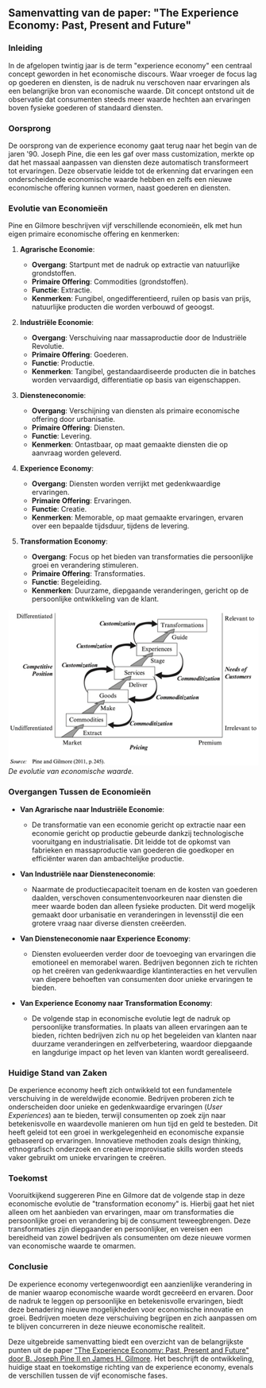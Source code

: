 ## Samenvatting van de paper: "The Experience Economy: Past, Present and Future"

### Inleiding

In de afgelopen twintig jaar is de term "experience economy" een centraal concept geworden in het economische discours. Waar vroeger de focus lag op goederen en diensten, is de nadruk nu verschoven naar ervaringen als een belangrijke bron van economische waarde. Dit concept ontstond uit de observatie dat consumenten steeds meer waarde hechten aan ervaringen boven fysieke goederen of standaard diensten.

### Oorsprong

De oorsprong van de experience economy gaat terug naar het begin van de jaren '90. Joseph Pine, die een les gaf over mass customization, merkte op dat het massaal aanpassen van diensten deze automatisch transformeert tot ervaringen. Deze observatie leidde tot de erkenning dat ervaringen een onderscheidende economische waarde hebben en zelfs een nieuwe economische offering kunnen vormen, naast goederen en diensten.

### Evolutie van Economieën

Pine en Gilmore beschrijven vijf verschillende economieën, elk met hun eigen primaire economische offering en kenmerken:

1. **Agrarische Economie**:
   - **Overgang**: Startpunt met de nadruk op extractie van natuurlijke grondstoffen.
   - **Primaire Offering**: Commodities (grondstoffen).
   - **Functie**: Extractie.
   - **Kenmerken**: Fungibel, ongedifferentieerd, ruilen op basis van prijs, natuurlijke producten die worden verbouwd of geoogst.

2. **Industriële Economie**:
   - **Overgang**: Verschuiving naar massaproductie door de Industriële Revolutie.
   - **Primaire Offering**: Goederen.
   - **Functie**: Productie.
   - **Kenmerken**: Tangibel, gestandaardiseerde producten die in batches worden vervaardigd, differentiatie op basis van eigenschappen.

3. **Diensteneconomie**:
   - **Overgang**: Verschijning van diensten als primaire economische offering door urbanisatie.
   - **Primaire Offering**: Diensten.
   - **Functie**: Levering.
   - **Kenmerken**: Ontastbaar, op maat gemaakte diensten die op aanvraag worden geleverd.

4. **Experience Economy**:
   - **Overgang**: Diensten worden verrijkt met gedenkwaardige ervaringen.
   - **Primaire Offering**: Ervaringen.
   - **Functie**: Creatie.
   - **Kenmerken**: Memorable, op maat gemaakte ervaringen, ervaren over een bepaalde tijdsduur, tijdens de levering.

5. **Transformation Economy**:
   - **Overgang**: Focus op het bieden van transformaties die persoonlijke groei en verandering stimuleren.
   - **Primaire Offering**: Transformaties.
   - **Functie**: Begeleiding.
   - **Kenmerken**: Duurzame, diepgaande veranderingen, gericht op de persoonlijke ontwikkeling van de klant.


![Experience Economy](ee-figure1.png)
*De evolutie van economische waarde.*

### Overgangen Tussen de Economieën

- **Van Agrarische naar Industriële Economie**:
  - De transformatie van een economie gericht op extractie naar een economie gericht op productie gebeurde dankzij technologische vooruitgang en industrialisatie. Dit leidde tot de opkomst van fabrieken en massaproductie van goederen die goedkoper en efficiënter waren dan ambachtelijke productie.

- **Van Industriële naar Diensteneconomie**:
  - Naarmate de productiecapaciteit toenam en de kosten van goederen daalden, verschoven consumentenvoorkeuren naar diensten die meer waarde boden dan alleen fysieke producten. Dit werd mogelijk gemaakt door urbanisatie en veranderingen in levensstijl die een grotere vraag naar diverse diensten creëerden.

- **Van Diensteneconomie naar Experience Economy**:
  - Diensten evolueerden verder door de toevoeging van ervaringen die emotioneel en memorabel waren. Bedrijven begonnen zich te richten op het creëren van gedenkwaardige klantinteracties en het vervullen van diepere behoeften van consumenten door unieke ervaringen te bieden.

- **Van Experience Economy naar Transformation Economy**:
  - De volgende stap in economische evolutie legt de nadruk op persoonlijke transformaties. In plaats van alleen ervaringen aan te bieden, richten bedrijven zich nu op het begeleiden van klanten naar duurzame veranderingen en zelfverbetering, waardoor diepgaande en langdurige impact op het leven van klanten wordt gerealiseerd. 

### Huidige Stand van Zaken

De experience economy heeft zich ontwikkeld tot een fundamentele verschuiving in de wereldwijde economie. Bedrijven proberen zich te onderscheiden door unieke en gedenkwaardige ervaringen (*User Experiences*) aan te bieden, terwijl consumenten op zoek zijn naar betekenisvolle en waardevolle manieren om hun tijd en geld te besteden. Dit heeft geleid tot een groei in werkgelegenheid en economische expansie gebaseerd op ervaringen. Innovatieve methoden zoals design thinking, ethnografisch onderzoek en creatieve improvisatie skills worden steeds vaker gebruikt om unieke ervaringen te creëren.

### Toekomst

Vooruitkijkend suggereren Pine en Gilmore dat de volgende stap in deze economische evolutie de "transformation economy" is. Hierbij gaat het niet alleen om het aanbieden van ervaringen, maar om transformaties die persoonlijke groei en verandering bij de consument teweegbrengen. Deze transformaties zijn diepgaander en persoonlijker, en vereisen een bereidheid van zowel bedrijven als consumenten om deze nieuwe vormen van economische waarde te omarmen.

### Conclusie

De experience economy vertegenwoordigt een aanzienlijke verandering in de manier waarop economische waarde wordt gecreëerd en ervaren. Door de nadruk te leggen op persoonlijke en betekenisvolle ervaringen, biedt deze benadering nieuwe mogelijkheden voor economische innovatie en groei. Bedrijven moeten deze verschuiving begrijpen en zich aanpassen om te blijven concurreren in deze nieuwe economische realiteit.

Deze uitgebreide samenvatting biedt een overzicht van de belangrijkste punten uit de paper ["The Experience Economy: Past, Present and Future" door B. Joseph Pine II en James H. Gilmore](Handbook-ExperienceEconomyPastPresentandFuture.pdf). Het beschrijft de ontwikkeling, huidige staat en toekomstige richting van de experience economy, evenals de verschillen tussen de vijf economische fases.